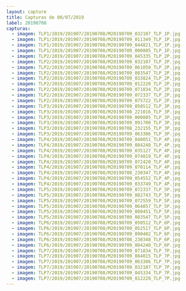 ```yaml
---
layout: capture
title: Capturas de 08/07/2019
label: 20190708
capturas:
  - imagem: TLP1/2019/201907/20190708/M20190709_032107_TLP_1P.jpg
  - imagem: TLP1/2019/201907/20190708/M20190709_011349_TLP_1P.jpg
  - imagem: TLP1/2019/201907/20190708/M20190709_044821_TLP_1P.jpg
  - imagem: TLP1/2019/201907/20190708/M20190709_000805_TLP_1P.jpg
  - imagem: TLP2/2019/201907/20190708/M20190709_045335_TLP_2P.jpg
  - imagem: TLP2/2019/201907/20190708/M20190709_032107_TLP_2P.jpg
  - imagem: TLP2/2019/201907/20190708/M20190709_061050_TLP_2P.jpg
  - imagem: TLP2/2019/201907/20190708/M20190709_083547_TLP_2P.jpg
  - imagem: TLP2/2019/201907/20190708/M20190709_033824_TLP_2P.jpg
  - imagem: TLP2/2019/201907/20190708/M20190709_012220_TLP_2P.jpg
  - imagem: TLP2/2019/201907/20190708/M20190709_071834_TLP_2P.jpg
  - imagem: TLP2/2019/201907/20190708/M20190709_072337_TLP_2P.jpg
  - imagem: TLP2/2019/201907/20190708/M20190709_075722_TLP_2P.jpg
  - imagem: TLP3/2019/201907/20190708/M20190709_050512_TLP_3P.jpg
  - imagem: TLP3/2019/201907/20190708/M20190708_221016_TLP_3P.jpg
  - imagem: TLP3/2019/201907/20190708/M20190709_000805_TLP_3P.jpg
  - imagem: TLP3/2019/201907/20190708/M20190709_091700_TLP_3P.jpg
  - imagem: TLP3/2019/201907/20190708/M20190708_232155_TLP_3P.jpg
  - imagem: TLP3/2019/201907/20190708/M20190709_063306_TLP_3P.jpg
  - imagem: TLP4/2019/201907/20190708/M20190709_040051_TLP_4P.jpg
  - imagem: TLP4/2019/201907/20190708/M20190709_084240_TLP_4P.jpg
  - imagem: TLP4/2019/201907/20190708/M20190709_035127_TLP_4P.jpg
  - imagem: TLP4/2019/201907/20190708/M20190709_074819_TLP_4P.jpg
  - imagem: TLP4/2019/201907/20190708/M20190709_072420_TLP_4P.jpg
  - imagem: TLP4/2019/201907/20190708/M20190709_070114_TLP_4P.jpg
  - imagem: TLP4/2019/201907/20190708/M20190708_230347_TLP_4P.jpg
  - imagem: TLP4/2019/201907/20190708/M20190709_054552_TLP_4P.jpg
  - imagem: TLP4/2019/201907/20190708/M20190709_033749_TLP_4P.jpg
  - imagem: TLP5/2019/201907/20190708/M20190709_072337_TLP_5P.jpg
  - imagem: TLP5/2019/201907/20190708/M20190709_082743_TLP_5P.jpg
  - imagem: TLP5/2019/201907/20190708/M20190709_072559_TLP_5P.jpg
  - imagem: TLP5/2019/201907/20190708/M20190709_064857_TLP_5P.jpg
  - imagem: TLP5/2019/201907/20190708/M20190709_080451_TLP_5P.jpg
  - imagem: TLP5/2019/201907/20190708/M20190709_083547_TLP_5P.jpg
  - imagem: TLP6/2019/201907/20190708/M20190709_050512_TLP_6P.jpg
  - imagem: TLP6/2019/201907/20190708/M20190709_052517_TLP_6P.jpg
  - imagem: TLP6/2019/201907/20190708/M20190709_090402_TLP_6P.jpg
  - imagem: TLP6/2019/201907/20190708/M20190708_230348_TLP_6P.jpg
  - imagem: TLP6/2019/201907/20190708/M20190709_084240_TLP_6P.jpg
  - imagem: TLP7/2019/201907/20190708/M20190709_071834_TLP_7P.jpg
  - imagem: TLP7/2019/201907/20190708/M20190709_084015_TLP_7P.jpg
  - imagem: TLP7/2019/201907/20190708/M20190709_063306_TLP_7P.jpg
  - imagem: TLP7/2019/201907/20190708/M20190709_032107_TLP_7P.jpg
  - imagem: TLP7/2019/201907/20190708/M20190709_045334_TLP_7P.jpg
  - imagem: TLP7/2019/201907/20190708/M20190709_012220_TLP_7P.jpg
---
```

